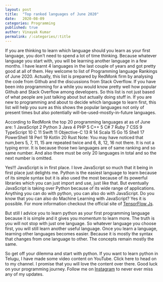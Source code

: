 ```yaml
---
layout: post
title:  "Top ranked languages of June 2020"
date:   2020-08-09
categories: Programming
published: true
author: Vinayak Kumar
permalink: /:categories/:title
---
```

If you are thinking to learn which language should you learn as your first language, you don't need to spend a lot of time thinking. Because whatever language you start with, you will be learning another language in a few months. I have learnt 4 languages in the last couple of years and got pretty good at all of them.
Hey welcome to list of Programming language Rankings of June 2020. Actually, this list is prepared by RedMonk firm by analysing the code from Github and the discussions from Stack Overflow. If you have been into programming for a while you would know pretty well how popular Github and Stack Overflow among developers. So this list is not just based of what people are just talking about but actually doing stuff in.
If you are new to programming and about to decide which language to learn first, this list will help you sure as this shows the popular languages not only of present times but also potentially will-be-used-mostly-in-future languages.

According to RedMonk the top 20 programming languages at as of June are:
1 JavaScript
2 Python
3 Java
4 PHP
5 C++
5 C#
7 Ruby
7 CSS
9 TypeScript
10 C
11 Swift
11 Objective-C
13 R
14 Scala
15 Go
15 Shell
17 PowerShell
18 Perl
19 Kotlin
20 Rust
Note: You may have noticed that num,bers 5, 7, 11, 15 are repeated twice and 6, 8, 12, 16 not there. It is not a typing error. It is because those two languages are of same ranking and so same number. And also there must be only 20 languages in total and so the next number is omitted.

Yes!!! JavaScript is in first place. I love JavaScript so much that it being in first place just delights me. Python is the easiest language to learn because of its simple syntax but it is also used the most because of its powerful libraries which you can just import and use, just like that. But eventually JavaScript is taking over Python because of its wide range of  applications. Anything you can do with python, you can also do with JavaScript. Do you know that you can also do Machine Learning with JavaScript? Yes it is possible. For more information checkout the official site of [TensorFlow Js](https://www.tensorflow.org/js).

But still I advice you to learn python as your first programming language because it is simple and it gives you momentum to learn more. The truth is you will not stop with just one language. So whatever language you choose first, you will still learn another useful language. Once you learn a language, learning other languages becomes easier. Because it is mostly the syntax that changes from one language to other. The concepts remain mostly the same.

So get off your dilemma and start with python. If you want to learn python in Telugu, I have made some video content on YouTube. Click here to head on to my channel. I promise that you will love the content over there. Good luck on your programming journey. Follow me on [Instagram](https://instagram.com/vinayakdknight) to never ever miss any of my updates.
